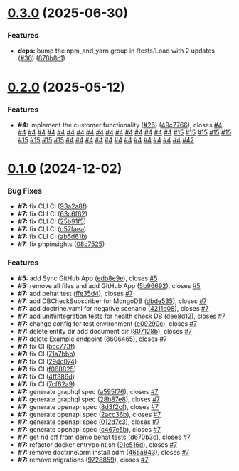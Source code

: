 # [0.3.0](https://github.com/VilnaCRM-Org/core-service/compare/v0.2.0...v0.3.0) (2025-06-30)


### Features

* **deps:** bump the npm_and_yarn group in /tests/Load with 2 updates ([#36](https://github.com/VilnaCRM-Org/core-service/issues/36)) ([878b8c1](https://github.com/VilnaCRM-Org/core-service/commit/878b8c104b9bd44c4a8bd2ab1ed75b6834f81950))



# [0.2.0](https://github.com/VilnaCRM-Org/core-service/compare/v0.1.0...v0.2.0) (2025-05-12)


### Features

* **#4:** implement the customer functionality ([#26](https://github.com/VilnaCRM-Org/core-service/issues/26)) ([49c7766](https://github.com/VilnaCRM-Org/core-service/commit/49c776695aa20b23c6c960b97a418eb086b4994b)), closes [#4](https://github.com/VilnaCRM-Org/core-service/issues/4) [#4](https://github.com/VilnaCRM-Org/core-service/issues/4) [#4](https://github.com/VilnaCRM-Org/core-service/issues/4) [#4](https://github.com/VilnaCRM-Org/core-service/issues/4) [#4](https://github.com/VilnaCRM-Org/core-service/issues/4) [#4](https://github.com/VilnaCRM-Org/core-service/issues/4) [#4](https://github.com/VilnaCRM-Org/core-service/issues/4) [#4](https://github.com/VilnaCRM-Org/core-service/issues/4) [#4](https://github.com/VilnaCRM-Org/core-service/issues/4) [#4](https://github.com/VilnaCRM-Org/core-service/issues/4) [#4](https://github.com/VilnaCRM-Org/core-service/issues/4) [#4](https://github.com/VilnaCRM-Org/core-service/issues/4) [#4](https://github.com/VilnaCRM-Org/core-service/issues/4) [#4](https://github.com/VilnaCRM-Org/core-service/issues/4) [#4](https://github.com/VilnaCRM-Org/core-service/issues/4) [#4](https://github.com/VilnaCRM-Org/core-service/issues/4) [#4](https://github.com/VilnaCRM-Org/core-service/issues/4) [#15](https://github.com/VilnaCRM-Org/core-service/issues/15) [#15](https://github.com/VilnaCRM-Org/core-service/issues/15) [#15](https://github.com/VilnaCRM-Org/core-service/issues/15) [#15](https://github.com/VilnaCRM-Org/core-service/issues/15) [#15](https://github.com/VilnaCRM-Org/core-service/issues/15) [#15](https://github.com/VilnaCRM-Org/core-service/issues/15) [#15](https://github.com/VilnaCRM-Org/core-service/issues/15) [#15](https://github.com/VilnaCRM-Org/core-service/issues/15) [#15](https://github.com/VilnaCRM-Org/core-service/issues/15) [#4](https://github.com/VilnaCRM-Org/core-service/issues/4) [#4](https://github.com/VilnaCRM-Org/core-service/issues/4) [#4](https://github.com/VilnaCRM-Org/core-service/issues/4) [#4](https://github.com/VilnaCRM-Org/core-service/issues/4) [#4](https://github.com/VilnaCRM-Org/core-service/issues/4) [#4](https://github.com/VilnaCRM-Org/core-service/issues/4) [#4](https://github.com/VilnaCRM-Org/core-service/issues/4) [#4](https://github.com/VilnaCRM-Org/core-service/issues/4) [#4](https://github.com/VilnaCRM-Org/core-service/issues/4) [#4](https://github.com/VilnaCRM-Org/core-service/issues/4) [#4](https://github.com/VilnaCRM-Org/core-service/issues/4) [#4](https://github.com/VilnaCRM-Org/core-service/issues/4) [#42](https://github.com/VilnaCRM-Org/core-service/issues/42)



# [0.1.0](https://github.com/VilnaCRM-Org/core-service/compare/5b96692e5b9e6fcdb1f8cbb4773564199c2ec91e...v0.1.0) (2024-12-02)


### Bug Fixes

* **#7:** fix CLI CI ([93a2a8f](https://github.com/VilnaCRM-Org/core-service/commit/93a2a8f5a8ba01a5559e54624fe8ff8cae2228f5))
* **#7:** fix CLI CI ([63c6f62](https://github.com/VilnaCRM-Org/core-service/commit/63c6f62eefc14d14ad9ca3d8d65d2b03764faf5d))
* **#7:** fix CLI CI ([25b91f5](https://github.com/VilnaCRM-Org/core-service/commit/25b91f576b807829fb51b90c510e20ea1381cd67))
* **#7:** fix CLI CI ([d57faea](https://github.com/VilnaCRM-Org/core-service/commit/d57faea83eda51657267c274bd7bb299206e1714))
* **#7:** fix CLI CI ([ab5d61b](https://github.com/VilnaCRM-Org/core-service/commit/ab5d61b18144b2f6c42a0037ee9e013e2ebd1d3e))
* **#7:** fix phpinsights ([08c7525](https://github.com/VilnaCRM-Org/core-service/commit/08c7525fcd456bb3dfc9422baed3a9ed2cb55b85))


### Features

* **#5:** add Sync GitHub App ([edb8e9e](https://github.com/VilnaCRM-Org/core-service/commit/edb8e9ee87696cd5eca3819f11e9373f0f83df18)), closes [#5](https://github.com/VilnaCRM-Org/core-service/issues/5)
* **#5:** remove all files and add GitHub App ([5b96692](https://github.com/VilnaCRM-Org/core-service/commit/5b96692e5b9e6fcdb1f8cbb4773564199c2ec91e)), closes [#5](https://github.com/VilnaCRM-Org/core-service/issues/5)
* **#7:** add behat test ([ffe35d4](https://github.com/VilnaCRM-Org/core-service/commit/ffe35d4857dfc42c0a6c31837ba602427933cafe)), closes [#7](https://github.com/VilnaCRM-Org/core-service/issues/7)
* **#7:** add DBCheckSubscriber for MongoDB ([dbde535](https://github.com/VilnaCRM-Org/core-service/commit/dbde5355a40bb4267adcf963b2a92a5b918285d2)), closes [#7](https://github.com/VilnaCRM-Org/core-service/issues/7)
* **#7:** add doctrine.yaml for negative scenario ([4211d08](https://github.com/VilnaCRM-Org/core-service/commit/4211d08e2ebbd051c4a5c7dfb3c6f7dcc8c31cbc)), closes [#7](https://github.com/VilnaCRM-Org/core-service/issues/7)
* **#7:** add unit\integration tests for health check DB ([dee8d12](https://github.com/VilnaCRM-Org/core-service/commit/dee8d127c0b1193b30e4a9ef99f2fb1f203d72ab)), closes [#7](https://github.com/VilnaCRM-Org/core-service/issues/7)
* **#7:** change config for test environment ([e09290c](https://github.com/VilnaCRM-Org/core-service/commit/e09290cdf5f4fd9db37ab2d6fc7b159e3affbfc5)), closes [#7](https://github.com/VilnaCRM-Org/core-service/issues/7)
* **#7:** delete entity dir add document dir ([807128b](https://github.com/VilnaCRM-Org/core-service/commit/807128b8fb0dc3bab1bb3db15cec308075f2535e)), closes [#7](https://github.com/VilnaCRM-Org/core-service/issues/7)
* **#7:** delete Example endpoint ([8606465](https://github.com/VilnaCRM-Org/core-service/commit/8606465c769b3a85d807acfd3f66ccdf258a5e80)), closes [#7](https://github.com/VilnaCRM-Org/core-service/issues/7)
* **#7:** fix CI ([bcc773f](https://github.com/VilnaCRM-Org/core-service/commit/bcc773fbdc6aeea688fdb264bc87d9c245e482b9))
* **#7:** fix CI ([71a7bbb](https://github.com/VilnaCRM-Org/core-service/commit/71a7bbbf528bc6e2be651f56f0b8d83986eaf176))
* **#7:** fix CI ([29dc074](https://github.com/VilnaCRM-Org/core-service/commit/29dc07468b6d92d26efcfd0d301e4571b7a4f89c))
* **#7:** fix CI ([f068825](https://github.com/VilnaCRM-Org/core-service/commit/f068825b061e184e3f22367c043a3544e4aaf068))
* **#7:** fix CI ([4ff386d](https://github.com/VilnaCRM-Org/core-service/commit/4ff386dac1cc1382f770fdb715ac9be493cf9c14))
* **#7:** fix CI ([7cf62a9](https://github.com/VilnaCRM-Org/core-service/commit/7cf62a95a0ececba3712eacbaaddce45e32939ed))
* **#7:** generate graphql spec ([a595f76](https://github.com/VilnaCRM-Org/core-service/commit/a595f764d6b84e2755d01b92a5d00a6c673a65e1)), closes [#7](https://github.com/VilnaCRM-Org/core-service/issues/7)
* **#7:** generate graphql spec ([28b87e8](https://github.com/VilnaCRM-Org/core-service/commit/28b87e88262cd64d609b8a0c793d3ce638b73ca0)), closes [#7](https://github.com/VilnaCRM-Org/core-service/issues/7)
* **#7:** generate openapi spec ([8d3f2cf](https://github.com/VilnaCRM-Org/core-service/commit/8d3f2cffb31820a6fbc0c2b7d6d071256c4a6b45)), closes [#7](https://github.com/VilnaCRM-Org/core-service/issues/7)
* **#7:** generate openapi spec ([2acc36b](https://github.com/VilnaCRM-Org/core-service/commit/2acc36ba4573a24a1f744c7631edd6114e6f0e84)), closes [#7](https://github.com/VilnaCRM-Org/core-service/issues/7)
* **#7:** generate openapi spec ([012d7c3](https://github.com/VilnaCRM-Org/core-service/commit/012d7c3b4e340582e4febd50b38742277b6d4f08)), closes [#7](https://github.com/VilnaCRM-Org/core-service/issues/7)
* **#7:** generate openapi spec ([c467e5b](https://github.com/VilnaCRM-Org/core-service/commit/c467e5b45bf6909bbfde117ab7504eecf9e7575c)), closes [#7](https://github.com/VilnaCRM-Org/core-service/issues/7)
* **#7:** get rid off from demo behat tests ([d670b3c](https://github.com/VilnaCRM-Org/core-service/commit/d670b3c85184abed87bb4629061a69b97b6b7cc8)), closes [#7](https://github.com/VilnaCRM-Org/core-service/issues/7)
* **#7:** refactor docker entrypoint.sh ([91e516d](https://github.com/VilnaCRM-Org/core-service/commit/91e516d9804925526e6232cd6ef77cfee023985b)), closes [#7](https://github.com/VilnaCRM-Org/core-service/issues/7)
* **#7:** remove doctrine\orm install odm ([465a843](https://github.com/VilnaCRM-Org/core-service/commit/465a8432ed911246f2c84107ec34734e48124fa5)), closes [#7](https://github.com/VilnaCRM-Org/core-service/issues/7)
* **#7:** remove migrations ([9728859](https://github.com/VilnaCRM-Org/core-service/commit/972885917c0846649ba0ba1f75997df555c54220)), closes [#7](https://github.com/VilnaCRM-Org/core-service/issues/7)



